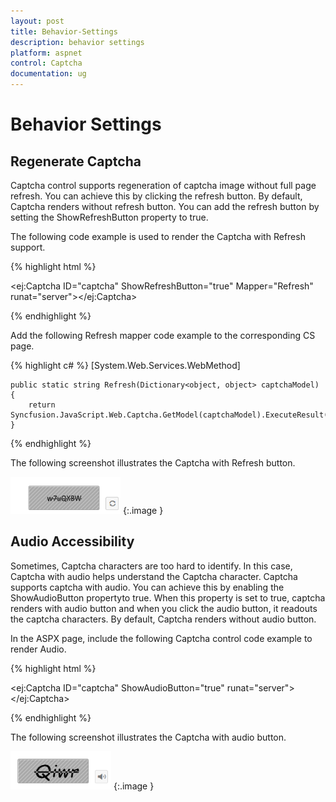 ```yaml
---
layout: post
title: Behavior-Settings
description: behavior settings 
platform: aspnet
control: Captcha
documentation: ug
---
```


# Behavior Settings 

## Regenerate Captcha

Captcha control supports regeneration of captcha image without full page refresh. You can achieve this by clicking the refresh button. By default, Captcha renders without refresh button. You can add the refresh button by setting the ShowRefreshButton property to true. 

The following code example is used to render the Captcha with Refresh support.

{% highlight html %}

 &lt;ej:Captcha ID="captcha" ShowRefreshButton="true" Mapper="Refresh"  runat="server"&gt;&lt;/ej:Captcha&gt;

{% endhighlight %}

Add the following Refresh mapper code example to the corresponding CS page.


{% highlight c# %}
    [System.Web.Services.WebMethod]    
	
	public static string Refresh(Dictionary<object, object> captchaModel)    {	        
		return Syncfusion.JavaScript.Web.Captcha.GetModel(captchaModel).ExecuteResult();    
	}
{% endhighlight %}


The following screenshot illustrates the Captcha with Refresh button. 

![C:/Users/ApoorvahR/Desktop/3.png](Behavior-Settings_images/Behavior-Settings_img1.png)
{:.image }


## Audio Accessibility

Sometimes, Captcha characters are too hard to identify. In this case, Captcha with audio helps understand the Captcha character.  Captcha supports captcha with audio. You can achieve this by enabling the ShowAudioButton propertyto true. When this property is set to true, captcha renders with audio button and when you click the audio button, it readouts the captcha characters. By default, Captcha renders without audio button.

In the ASPX page, include the following Captcha control code example to render Audio.

{% highlight html %}

  <ej:Captcha ID="captcha" ShowAudioButton="true"  runat="server"></ej:Captcha>

{% endhighlight %}



The following screenshot illustrates the Captcha with audio button. 

![C:/Users/ApoorvahR/Desktop/3.png](Behavior-Settings_images/Behavior-Settings_img2.png)
{:.image }


